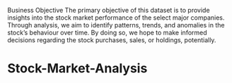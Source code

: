 Business Objective
The primary objective of this dataset is to provide insights into the stock market performance of the select major companies. Through analysis, we aim to identify patterns, trends, and anomalies in the stock’s behaviour over time. By doing so, we hope to make informed decisions regarding the stock purchases, sales, or holdings, potentially.
# Stock-Market-Analysis
